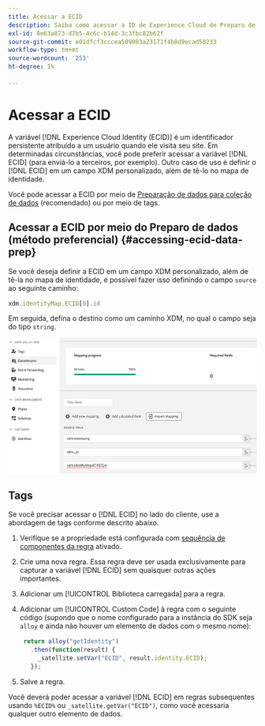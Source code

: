```yaml
---
title: Acessar a ECID
description: Saiba como acessar a ID de Experience Cloud de Preparo de dados ou Tags
exl-id: 8e63a873-d7b5-4c6c-b14d-3c3fbc82b62f
source-git-commit: e01dfcf3cccea589083a23171f4b8d9ecad58233
workflow-type: tm+mt
source-wordcount: '253'
ht-degree: 1%

---
```



# Acessar a ECID

A variável [!DNL Experience Cloud Identity (ECID)] é um identificador persistente atribuído a um usuário quando ele visita seu site. Em determinadas circunstâncias, você pode preferir acessar a variável [!DNL ECID] (para enviá-lo a terceiros, por exemplo). Outro caso de uso é definir o [!DNL ECID] em um campo XDM personalizado, além de tê-lo no mapa de identidade.

Você pode acessar a ECID por meio de [Preparação de dados para coleção de dados](../../../../datastreams/data-prep.md) (recomendado) ou por meio de tags.

## Acessar a ECID por meio do Preparo de dados (método preferencial) {#accessing-ecid-data-prep}

Se você deseja definir a ECID em um campo XDM personalizado, além de tê-la no mapa de identidade, é possível fazer isso definindo o campo `source` ao seguinte caminho:

```js
xdm.identityMap.ECID[0].id
```

Em seguida, defina o destino como um caminho XDM, no qual o campo seja do tipo `string`.

![](./assets/access-ecid-data-prep.png)

## Tags

Se você precisar acessar o [!DNL ECID] no lado do cliente, use a abordagem de tags conforme descrito abaixo.

1. Verifique se a propriedade está configurada com [sequência de componentes da regra](../../../ui/managing-resources/rules.md#sequencing) ativado.
1. Crie uma nova regra. Essa regra deve ser usada exclusivamente para capturar a variável [!DNL ECID] sem quaisquer outras ações importantes.
1. Adicionar um [!UICONTROL Biblioteca carregada] para a regra.
1. Adicionar um [!UICONTROL Custom Code] à regra com o seguinte código (supondo que o nome configurado para a instância do SDK seja `alloy` e ainda não houver um elemento de dados com o mesmo nome):

   ```js
    return alloy("getIdentity")
      .then(function(result) {
        _satellite.setVar("ECID", result.identity.ECID);
      });
   ```

1. Salve a regra.

Você deverá poder acessar a variável [!DNL ECID] em regras subsequentes usando `%ECID%` ou `_satellite.getVar("ECID")`, como você acessaria qualquer outro elemento de dados.
